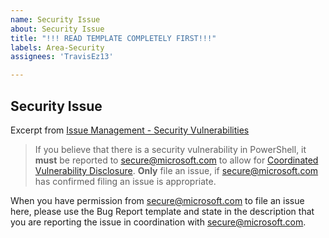 ```yaml
---
name: Security Issue
about: Security Issue
title: "!!! READ TEMPLATE COMPLETELY FIRST!!!"
labels: Area-Security
assignees: 'TravisEz13'

---
```


## Security Issue

Excerpt from [Issue Management - Security Vulnerabilities](https://github.com/PowerShell/PowerShell/blob/master/.github/SECURITY.md)

> If you believe that there is a security vulnerability in PowerShell,
it **must** be reported to [secure@microsoft.com](https://technet.microsoft.com/security/ff852094.aspx)
to allow for [Coordinated Vulnerability Disclosure](https://technet.microsoft.com/security/dn467923).
**Only** file an issue, if secure@microsoft.com has confirmed filing an issue is appropriate.

When you have permission from [secure@microsoft.com](https://technet.microsoft.com/security/ff852094.aspx) to file an issue here,
please use the Bug Report template and state in the description that you are reporting the issue in coordination with [secure@microsoft.com](https://technet.microsoft.com/security/ff852094.aspx).
